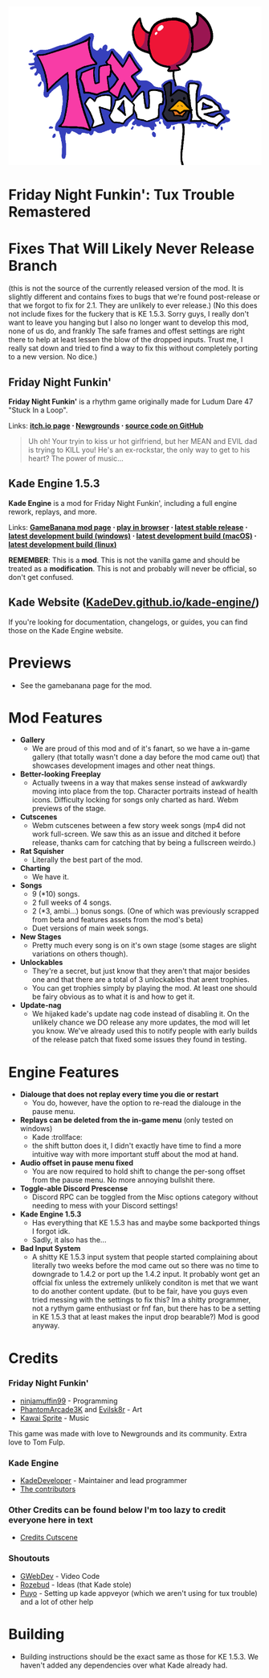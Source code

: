 
![Kade Engine logo](assets/preload/images/KadeEngineLogo.png)

# Friday Night Funkin': Tux Trouble Remastered
# Fixes That Will Likely Never Release Branch
(this is not the source of the currently released version of the mod. It is slightly different and contains fixes to bugs that we're found post-release or that we forgot to fix for 2.1. They are unlikely to ever release.)
(No this does not include fixes for the fuckery that is KE 1.5.3. Sorry guys, I really don't want to leave you hanging but I also no longer want to develop this mod, none of us do, and frankly The safe frames and offest settings are right there to help at least lessen the blow of the dropped inputs. Trust me, I really sat down and tried to find a way to fix this without completely porting to a new version. No dice.)
## Friday Night Funkin'
**Friday Night Funkin'** is a rhythm game originally made for Ludum Dare 47 "Stuck In a Loop".

Links: **[itch.io page](https://ninja-muffin24.itch.io/funkin) ⋅ [Newgrounds](https://www.newgrounds.com/portal/view/770371) ⋅ [source code on GitHub](https://github.com/ninjamuffin99/Funkin)**
> Uh oh! Your tryin to kiss ur hot girlfriend, but her MEAN and EVIL dad is trying to KILL you! He's an ex-rockstar, the only way to get to his heart? The power of music... 

## Kade Engine 1.5.3
**Kade Engine** is a mod for Friday Night Funkin', including a full engine rework, replays, and more.

Links: **[GameBanana mod page](https://gamebanana.com/gamefiles/16761) ⋅ [play in browser](https://funkin.puyo.xyz) ⋅ [latest stable release](https://github.com/KadeDev/Kade-Engine/releases/latest) ⋅ [latest development build (windows)](https://ci.appveyor.com/project/KadeDev/kade-engine-windows/branch/master/artifacts) ⋅ [latest development build (macOS)](https://ci.appveyor.com/project/KadeDev/kade-engine-macos/branch/master/artifacts) ⋅ [latest development build (linux)](https://ci.appveyor.com/project/KadeDev/kade-engine-linux/branch/master/artifacts)**

**REMEMBER**: This is a **mod**. This is not the vanilla game and should be treated as a **modification**. This is not and probably will never be official, so don't get confused.

## Kade Website ([KadeDev.github.io/kade-engine/](https://KadeDev.github.io/Kade-Engine/))
If you're looking for documentation, changelogs, or guides, you can find those on the Kade Engine website.

# Previews
 - See the gamebanana page for the mod.

# Mod Features

 - **Gallery**
	 - We are proud of this mod and of it's fanart, so we have a in-game gallery (that totally wasn't done a day before the mod came out) that showcases development images and other neat things.
 - **Better-looking Freeplay**
	 - Actually tweens in a way that makes sense instead of awkwardly moving into place from the top. Character portraits instead of health icons. Difficulty locking for songs only charted as hard. Webm previews of the stage.
 - **Cutscenes**
	 - Webm cutscenes between a few story week songs (mp4 did not work full-screen. We saw this as an issue and ditched it before release, thanks cam for catching that by being a fullscreen weirdo.)
 - **Rat Squisher**
	 - Literally the best part of the mod.
 - **Charting**
	 - We have it.
 - **Songs**
	 - 9 (\*10) songs.
	 - 2 full weeks of 4 songs.
	 - 2 (\*3, ambi...) bonus songs. (One of which was previously scrapped from beta and features assets from the mod's beta)
	 - Duet versions of main week songs.
 - **New Stages**
	 - Pretty much every song is on it's own stage (some stages are slight variations on others though).
 - **Unlockables**
	 - They're a secret, but just know that they aren't that major besides one and that there are a total of 3 unlockables that arent trophies.
	 - You can get trophies simply by playing the mod. At least one should be fairy obvious as to what it is and how to get it.
 - **Update-nag**
	 - We hijaked kade's update nag code instead of disabling it. On the unlikely chance we DO release any more updates, the mod will let you know. We've already used this to notify people with early builds of the release patch that fixed some issues they found in testing.

# Engine Features

 - **Dialouge that does not replay every time you die or restart**
	 - You do, however, have the option to re-read the dialouge in the pause menu.
 - **Replays can be deleted from the in-game menu** (only tested on windows)
	 - Kade :trollface:
	 - the shift button does it, I didn't exactly have time to find a more intuitive way with more important stuff about the mod at hand.
 - **Audio offset in pause menu fixed**
	 - You are now required to hold shift to change the per-song offset from the pause menu. No more annoying bullshit there.
 - **Toggle-able Discord Prescense**
	 - Discord RPC can be toggled from the Misc options category without needing to mess with your Discord settings!
 - **Kade Engine 1.5.3**
 	 - Has everything that KE 1.5.3 has and maybe some backported things I forgot idk.
 	 - Sadly, it also has the...
 - **Bad Input System**
	 - A shitty KE 1.5.3 input system that people started complaining about literally two weeks before the mod came out so there was no time to downgrade to 1.4.2 or port up the 1.4.2 input. It probably wont get an offcial fix unless the extremely unlikely conditon is met that we want to do another content update. (but to be fair, have you guys even tried messing with the settings to fix this? Im a shitty programmer, not a rythym game enthusiast or fnf fan, but there has to be a setting in KE 1.5.3 that at least makes the input drop bearable?) Mod is good anyway.

# Credits
### Friday Night Funkin'
 - [ninjamuffin99](https://twitter.com/ninja_muffin99) - Programming
 - [PhantomArcade3K](https://twitter.com/phantomarcade3k) and [Evilsk8r](https://twitter.com/evilsk8r) - Art
 - [Kawai Sprite](https://twitter.com/kawaisprite) - Music

This game was made with love to Newgrounds and its community. Extra love to Tom Fulp.
### Kade Engine
- [KadeDeveloper](https://twitter.com/KadeDeveloper) - Maintainer and lead programmer
- [The contributors](https://github.com/KadeDev/Kade-Engine/graphs/contributors)

### Other Credits can be found below I'm too lazy to credit everyone here in text
- [Credits Cutscene](https://github.com/wewmuu/TuxTrouble/blob/main/assets/preload/videos/credits.webm?raw=true)

### Shoutouts
- [GWebDev](https://github.com/GrowtopiaFli) - Video Code
- [Rozebud](https://github.com/ThatRozebudDude) - Ideas (that Kade stole)
- [Puyo](https://github.com/daniel11420) - Setting up kade appveyor (which we aren't using for tux trouble) and a lot of other help

# Building
- Building instructions should be the exact same as those for KE 1.5.3. We haven't added any dependencies over what Kade already had.
